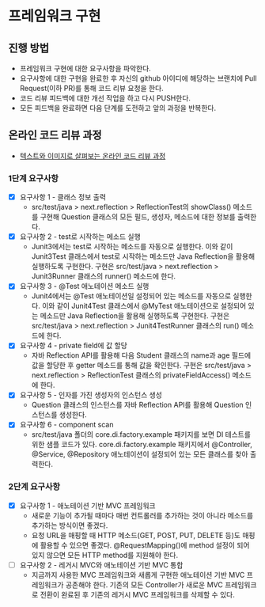 # 프레임워크 구현
## 진행 방법
* 프레임워크 구현에 대한 요구사항을 파악한다.
* 요구사항에 대한 구현을 완료한 후 자신의 github 아이디에 해당하는 브랜치에 Pull Request(이하 PR)를 통해 코드 리뷰 요청을 한다.
* 코드 리뷰 피드백에 대한 개선 작업을 하고 다시 PUSH한다.
* 모든 피드백을 완료하면 다음 단계를 도전하고 앞의 과정을 반복한다.

## 온라인 코드 리뷰 과정
* [텍스트와 이미지로 살펴보는 온라인 코드 리뷰 과정](https://github.com/next-step/nextstep-docs/tree/master/codereview)

### 1단계 요구사항
- [x] 요구사항 1 - 클래스 정보 출력
  - src/test/java > next.reflection > ReflectionTest의 showClass() 메소드를 구현해 Question 클래스의 모든 필드, 생성자, 메소드에 대한 정보를 출력한다.
- [x] 요구사항 2 - test로 시작하는 메소드 실행
  - Junit3에서는 test로 시작하는 메소드를 자동으로 실행한다. 이와 같이 Junit3Test 클래스에서 test로 시작하는 메소드만 Java Reflection을 활용해 실행하도록 구현한다.
    구현은 src/test/java > next.reflection > Junit3Runner 클래스의 runner() 메소드에 한다.
- [x] 요구사항 3 - @Test 애노테이션 메소드 실행
  - Junit4에서는 @Test 애노테이션일 설정되어 있는 메소드를 자동으로 실행한다. 이와 같이 Junit4Test 클래스에서 @MyTest 애노테이션으로 설정되어 있는 메소드만 Java Reflection을 활용해 실행하도록 구현한다.
    구현은 src/test/java > next.reflection > Junit4TestRunner 클래스의 run() 메소드에 한다.
- [x] 요구사항 4 - private field에 값 할당
  - 자바 Reflection API를 활용해 다음 Student 클래스의 name과 age 필드에 값을 할당한 후 getter 메소드를 통해 값을 확인한다.
    구현은 src/test/java > next.reflection > ReflectionTest 클래스의 privateFieldAccess() 메소드에 한다.
- [x] 요구사항 5 - 인자를 가진 생성자의 인스턴스 생성
  - Question 클래스의 인스턴스를 자바 Reflection API를 활용해 Question 인스턴스를 생성한다.
- [x] 요구사항 6 - component scan
  - src/test/java 폴더의 core.di.factory.example 패키지를 보면 DI 테스트를 위한 샘플 코드가 있다.
    core.di.factory.example 패키지에서 @Controller, @Service, @Repository 애노테이션이 설정되어 있는 모든 클래스를 찾아 출력한다.

### 2단계 요구사항
- [x] 요구사항 1 - 애노테이션 기반 MVC 프레임워크
  - 새로운 기능이 추가될 때마다 매번 컨트롤러를 추가하는 것이 아니라 메소드를 추가하는 방식이면 좋겠다.
  - 요청 URL을 매핑할 때 HTTP 메소드(GET, POST, PUT, DELETE 등)도 매핑에 활용할 수 있으면 좋겠다. @RequestMapping()에 method 설정이 되어 있지 않으면 모든 HTTP method를 지원해야 한다.
- [ ] 요구사항 2 - 레거시 MVC와 애노테이션 기반 MVC 통합
  - 지금까지 사용한 MVC 프레임워크와 새롭게 구현한 애노테이션 기반 MVC 프레임워크가 공존해야 한다.
    기존의 모든 Controller가 새로운 MVC 프레임워크로 전환이 완료된 후 기존의 레거시 MVC 프레임워크를 삭제할 수 있다.